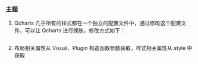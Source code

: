 ### 主题

1. Qcharts 几乎所有的样式都在一个独立的配置文件中，通过修改这个配置文件，可以让 Qcharts 进行换肤，修改方式如下：
```

```
2. 布局相关属性从 Visual、Plugin 构造函数参数获取，样式相关属性从 style 中获取

